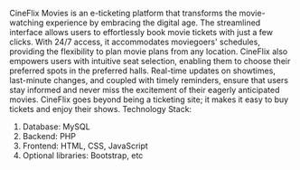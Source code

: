 CineFlix Movies is an e-ticketing platform that transforms the movie-watching
experience by embracing the digital age. The streamlined interface allows users
to effortlessly book movie tickets with just a few clicks. With 24/7 access, it
accommodates moviegoers' schedules, providing the flexibility to plan movie
plans from any location. CineFlix also empowers users with intuitive seat
selection, enabling them to choose their preferred spots in the preferred halls.
Real-time updates on showtimes, last-minute changes, and coupled with timely
reminders, ensure that users stay informed and never miss the excitement of
their eagerly anticipated movies. CineFlix goes beyond being a ticketing site; it
makes it easy to buy tickets and enjoy their shows.
Technology Stack:
1. Database: MySQL
2. Backend: PHP
3. Frontend: HTML, CSS, JavaScript
4. Optional libraries: Bootstrap, etc
